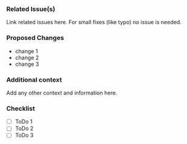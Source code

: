 ### Related Issue(s)
Link related issues here. For small fixes (like typo) no issue is needed. 

### Proposed Changes
- change 1
- change 2
- change 3

### Additional context
Add any other context and information here.

### Checklist
- [ ] ToDo 1
- [ ] ToDo 2
- [ ] ToDo 3

